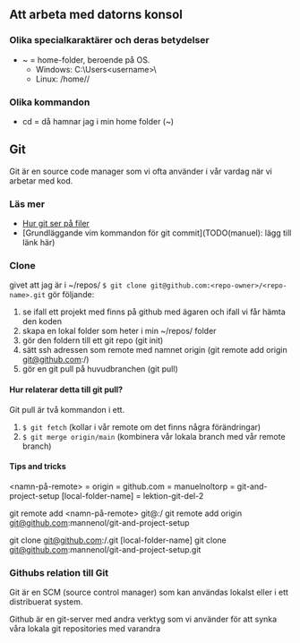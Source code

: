 ## Att arbeta med datorns konsol
### Olika specialkaraktärer och deras betydelser
- ~ = home-folder, beroende på OS. 
    - Windows: C:\Users\<username>\
    - Linux: /home/<username>/

### Olika kommandon
- cd = då hamnar jag i min home folder (~)

## Git
Git är en source code manager som vi ofta använder i vår vardag när vi arbetar
med kod. 

### Läs mer
- [Hur git ser på filer](https://git-scm.com/book/en/v2/Git-Basics-Recording-Changes-to-the-Repository)
- [Grundläggande vim kommandon för git commit](TODO(manuel): lägg till länk här)

### Clone 
givet att jag är i ~/repos/
`$ git clone git@github.com:<repo-owner>/<repo-name>.git` gör följande:
1. se ifall ett projekt med <repo-name> finns på github med ägaren <repo-owner> och ifall vi får hämta den koden
2. skapa en lokal folder som heter <repo-name> i min ~/repos/ folder
3. gör den foldern till ett git repo (git init)
4. sätt ssh adressen som remote med namnet origin (git remote add origin git@github.com:<repo-owner>/<repo-name>)
5. gör en git pull på huvudbranchen (git pull)

#### Hur relaterar detta till git pull?
Git pull är två kommandon i ett.
1. `$ git fetch` (kollar i vår remote om det finns några förändringar)
2. `$ git merge origin/main` (kombinera vår lokala branch med vår remote branch)

#### Tips and tricks
<namn-på-remote> = origin
<git-server-domain> = github.com
<repo-owner> = manuelnoltorp
<repo-name> = git-and-project-setup
[local-folder-name] = lektion-git-del-2

git remote add <namn-på-remote> git@<git-server-domain>:<repo-owner>/<repo-name>
git remote add origin git@github.com:mannenol/git-and-project-setup

git clone git@github.com:<repo-owner>/<repo-name>.git [local-folder-name]
git clone git@github.com:mannenol/git-and-project-setup.git

### Githubs relation till Git
Git är en SCM (source control manager) som kan användas lokalst eller i ett
distribuerat system. 

Github är en git-server med andra verktyg som vi använder för att synka våra
lokala git repositories med varandra


